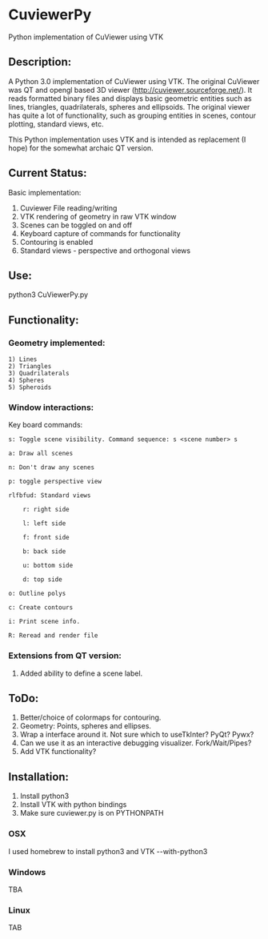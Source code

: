 # CuviewerPy
Python implementation of CuViewer using VTK 

## Description:

A Python 3.0 implementation of CuViewer using VTK. The original CuViewer was QT and opengl based 3D viewer (http://cuviewer.sourceforge.net/). It reads formatted binary files and displays basic geometric entities such as lines, triangles, quadrilaterals, spheres and ellipsoids. The original viewer has quite a lot of functionality, such as grouping entities in scenes, contour plotting, standard views, etc. 

This Python implementation uses VTK and is intended as replacement (I hope) for the somewhat archaic QT version. 

## Current Status:

Basic implementation:

1) Cuviewer File reading/writing
2) VTK rendering of geometry in raw VTK window  
3) Scenes can be toggled on and off
5) Keyboard capture of commands for functionality
4) Contouring is enabled
6) Standard views - perspective and orthogonal views

## Use:

python3 CuViewerPy.py

## Functionality:

### Geometry implemented:

	1) Lines
	2) Triangles
	3) Quadrilaterals
	4) Spheres
	5) Spheroids
	
### Window interactions:

Key board commands:

	s: Toggle scene visibility. Command sequence: s <scene number> s
	
	a: Draw all scenes
	
	n: Don't draw any scenes
	
	p: toggle perspective view
	
	rlfbfud: Standard views
	
		r: right side
		
		l: left side
		
		f: front side
		
		b: back side
		
		u: bottom side
		
		d: top side
		
	o: Outline polys
	
	c: Create contours
	
	i: Print scene info.

    R: Reread and render file
	
###	Extensions from QT version:

1) Added ability to define a scene label.

## ToDo:

1) Better/choice of colormaps for contouring.
1) Geometry: Points, spheres and ellipses.
1) Wrap a interface around it. Not sure which to useTkInter? PyQt? Pywx?
2) Can we use it as an interactive debugging visualizer. Fork/Wait/Pipes?
3) Add VTK functionality?

## Installation:

1) Install python3 
1) Install VTK with python bindings
1) Make sure cuviewer.py is on PYTHONPATH

### OSX

I used homebrew to install python3 and VTK --with-python3 

### Windows

TBA

### Linux

TAB

